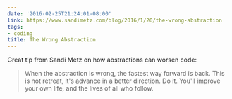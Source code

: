 ```yaml
---
date: '2016-02-25T21:24:01-08:00'
link: https://www.sandimetz.com/blog/2016/1/20/the-wrong-abstraction
tags:
- coding
title: The Wrong Abstraction
---
```


Great tip from Sandi Metz on how abstractions can worsen code:

>When the abstraction is wrong, the fastest way forward is back. This is not retreat, it's advance in a better direction. Do it. You'll improve your own life, and the lives of all who follow.

